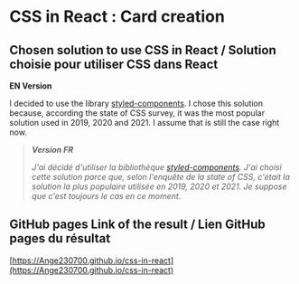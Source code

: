 # CSS in React : Card creation

## Chosen solution to use CSS in React / Solution choisie pour utiliser CSS dans React

**EN Version**

I decided to use the library [styled-components](https://styled-components.com/). I chose this solution because, according the state of CSS survey, it was the most popular solution used in 2019, 2020 and 2021. I assume that is still the case right now.

> _**Version FR**_
>
> _J'ai décidé d'utiliser la bibliothèque [styled-components](https://styled-components.com/). J'ai choisi cette solution parce que, selon l'enquête de la state of CSS, c'était la solution la plus populaire utilisée en 2019, 2020 et 2021. Je suppose que c'est toujours le cas en ce moment._

## GitHub pages Link of the result / Lien GitHub pages du résultat

[https://Ange230700.github.io/css-in-react](https://Ange230700.github.io/css-in-react)